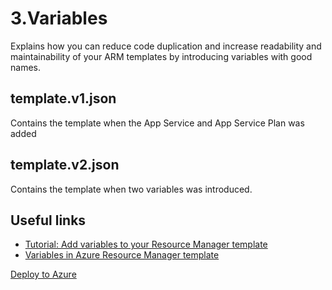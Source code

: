 # 3.Variables
Explains how you can reduce code duplication and increase readability and maintainability of your ARM templates by introducing variables with good names.

## template.v1.json
Contains the template when the App Service and App Service Plan was added

## template.v2.json
Contains the template when two variables was introduced.

## Useful links
* [Tutorial: Add variables to your Resource Manager template](https://docs.microsoft.com/en-us/azure/azure-resource-manager/templates/template-tutorial-add-variables?tabs=azure-powershell)
* [Variables in Azure Resource Manager template](https://docs.microsoft.com/en-us/azure/azure-resource-manager/templates/template-variables)

[Deploy to Azure](https://portal.azure.com/#create/Microsoft.Template/uri/https%3A%2F%2Fraw.githubusercontent.com%2Fnilshedstrom%2FARMTemplatesDeepDive%2Fmaster%2F3.Variables%2Ftemplate.v2.json)
